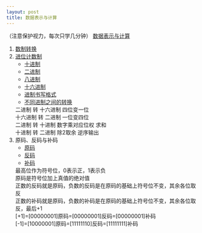 ```yaml
---
layout: post
title: 数据表示与计算
---
```

（注意保护视力，每次只学几分钟）
<a href="https://developer.aliyun.com/article/1355937">数据表示与计算</a>
<ol>
  <li><a href="https://baike.baidu.com/item/%E8%BF%9B%E5%88%B6%E8%BD%AC%E6%8D%A2/3117222?fromtitle=%E6%95%B0%E5%88%B6%E8%BD%AC%E6%8D%A2&fromid=5775105&fromModule=lemma_search-box">数制转换</a></li>
  <li><a href="https://baike.baidu.com/item/%E8%BF%9B%E5%88%B6?fromtitle=%E8%BF%9B%E4%BD%8D%E8%AE%A1%E6%95%B0%E5%88%B6">进位计数制</a>
    <ul>
      <li><a href="https://baike.baidu.com/item/%E5%8D%81%E8%BF%9B%E5%88%B6/6521392?fromModule=search-result_lemma">十进制</a></li>
      <li><a href="https://baike.baidu.com/item/%E4%BA%8C%E8%BF%9B%E5%88%B6/361457">二进制</a></li>
      <li><a href="https://baike.baidu.com/item/%E5%85%AB%E8%BF%9B%E5%88%B6/4230825?fromModule=search-result_lemma">八进制</a></li>
      <li><a href="https://baike.baidu.com/item/%E5%8D%81%E5%85%AD%E8%BF%9B%E5%88%B6/4162457">十六进制</a></li>
      <li><a href="https://zhidao.baidu.com/question/440144080.html">进制书写格式</a></li>
      <li><a href="https://blog.csdn.net/weixin_53564801/article/details/123665194">不同进制之间的转换</a></li>
    </ul>
    二进制 转 十六进制 四位变一位<br>
    十六进制 转 二进制 一位变四位<br>
    二进制 转 十进制 数字乘对应位权 求和<br>
    十进制 转 二进制 除2取余 逆序输出<br>
  </li>
  <li>原码、反码与补码
    <ul>
      <li><a href="https://baike.baidu.com/item/%E5%8E%9F%E7%A0%81/1097586" target="_blank">原码</a></li>
      <li><a href="https://baike.baidu.com/item/%E5%8F%8D%E7%A0%81/769985" target="_blank">反码</a></li>
      <li><a href="https://baike.baidu.com/item/%E8%A1%A5%E7%A0%81/6854613" target="_blank">补码</a></li>
    </ul>
    最高位作为符号位，0表示正，1表示负<br>
    原码是符号位加上真值的绝对值<br>
    正数的反码就是原码，负数的反码是在原码的基础上符号位不变，其余各位取反<br>
    正数的补码就是原码，负数的补码是在原码的基础上符号位不变，其余各位取反，最后+1<br>
    [+1]=[00000001]原码=[00000001]反码=[00000001]补码<br>
    [-1]=[10000001]原码=[11111110]反码=[11111111]补码<br>
  </li>
</ol>


